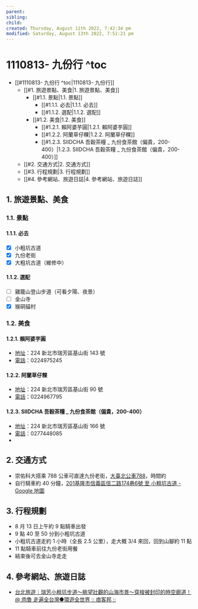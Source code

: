 ```yaml
---
parent: 
sibling: 
child: 
created: Thursday, August 11th 2022, 7:42:34 pm
modified: Saturday, August 13th 2022, 7:51:21 pm
---
```

# 1110813- 九份行 ^toc

- [[#1110813- 九份行 ^toc|1110813- 九份行]]
	- [[#1. 旅遊景點、美食|1. 旅遊景點、美食]]
		- [[#1.1. 景點|1.1. 景點]]
			- [[#1.1.1. 必去|1.1.1. 必去]]
			- [[#1.1.2. 選配|1.1.2. 選配]]
		- [[#1.2. 美食|1.2. 美食]]
			- [[#1.2.1. 賴阿婆芋圓|1.2.1. 賴阿婆芋圓]]
			- [[#1.2.2. 阿蘭草仔粿|1.2.2. 阿蘭草仔粿]]
			- [[#1.2.3. SIIDCHA 吾穀茶糧 _ 九份食茶館（偏貴，200-400）|1.2.3. SIIDCHA 吾穀茶糧 _ 九份食茶館（偏貴，200-400）]]
	- [[#2. 交通方式|2. 交通方式]]
	- [[#3. 行程規劃|3. 行程規劃]]
	- [[#4. 參考網站、旅遊日誌|4. 參考網站、旅遊日誌]]

## 1. 旅遊景點、美食

### 1.1. 景點
#### 1.1.1. 必去
- [x] 小粗坑古道
- [x] 九份老街
- [x] 大粗坑古道（維修中）
#### 1.1.2. 選配
- [ ] 雞籠山登山步道（可看夕陽、夜景）
- [ ] 金山寺
- [x] 猴硐貓村
### 1.2. 美食

#### 1.2.1. 賴阿婆芋圓
- [地址](https://www.google.com/search?cs=1&sxsrf=ALiCzsZdDhAH3pE1C49IJD-x0CrnZy1bEQ:1660220917847&q=%E8%B3%B4%E9%98%BF%E5%A9%86%E8%8A%8B%E5%9C%93+%E5%9C%B0%E5%9D%80&ludocid=15023463796650302820&sa=X&ved=2ahUKEwj4zazw5L75AhWJplYBHa0lDTsQ6BN6BAgREAI)：224 新北市瑞芳區基山街 143 號
- [電話](https://www.google.com/search?cs=1&sxsrf=ALiCzsZdDhAH3pE1C49IJD-x0CrnZy1bEQ:1660220917847&q=%E8%B3%B4%E9%98%BF%E5%A9%86%E8%8A%8B%E5%9C%93+%E9%9B%BB%E8%A9%B1&ludocid=15023463796650302820&sa=X&ved=2ahUKEwj4zazw5L75AhWJplYBHa0lDTsQ6BN6BAgVEAI)：0224975245

#### 1.2.2. 阿蘭草仔粿
- [地址](https://www.google.com/search?cs=1&sxsrf=ALiCzsaoKcYyMyVQLOq-MF14k4dQzdcL8g:1660221068968&q=%E9%98%BF%E8%98%AD%E8%8D%89%E4%BB%94%E7%B2%BF+%E5%9C%B0%E5%9D%80&ludocid=11783771247073023049&sa=X&ved=2ahUKEwijjrO45b75AhVrp1YBHRYHCDkQ6BN6BAgQEAI)：224 新北市瑞芳區基山街 90 號
- [電話](https://www.google.com/search?cs=1&sxsrf=ALiCzsaoKcYyMyVQLOq-MF14k4dQzdcL8g:1660221068968&q=%E9%98%BF%E8%98%AD%E8%8D%89%E4%BB%94%E7%B2%BF+%E9%9B%BB%E8%A9%B1&ludocid=11783771247073023049&sa=X&ved=2ahUKEwijjrO45b75AhVrp1YBHRYHCDkQ6BN6BAgSEAI)：0224967795

#### 1.2.3. SIIDCHA 吾穀茶糧 _ 九份食茶館（偏貴，200-400）
- [地址](https://www.google.com/search?cs=1&sxsrf=ALiCzsZE7ZaaXO1Jz0SdbEJYxywW9e-Khw:1660221237346&q=siidcha%E5%90%BE%E7%A9%80%E8%8C%B6%E7%B3%A7_%E4%B9%9D%E4%BB%BD%E9%A3%9F%E8%8C%B6%E9%A4%A8+%E5%9C%B0%E5%9D%80&ludocid=14207390526375206094&sa=X&ved=2ahUKEwjw79iI5r75AhUiplYBHcLhCzoQ6BN6BAggEAI)：224 新北市瑞芳區基山街 166 號
- [電話](https://www.google.com/search?cs=1&sxsrf=ALiCzsZE7ZaaXO1Jz0SdbEJYxywW9e-Khw:1660221237346&q=siidcha%E5%90%BE%E7%A9%80%E8%8C%B6%E7%B3%A7_%E4%B9%9D%E4%BB%BD%E9%A3%9F%E8%8C%B6%E9%A4%A8+%E9%9B%BB%E8%A9%B1&ludocid=14207390526375206094&sa=X&ved=2ahUKEwjw79iI5r75AhUiplYBHcLhCzoQ6BN6BAgeEAI)：0277448085
- 
## 2. 交通方式
- 崇佑科大搭乘 788 公車可直達九份老街，[大臺北公車788](https://ebus.gov.taipei/EBus/VsSimpleMap?routeid=0400078800&amp;gb=0)，時間約
- 自行騎車約 40 分鐘，[201基隆市信義區信二路174巷6號 至 小粗坑古道 - Google 地圖](https://www.google.com/maps/dir/201%E5%9F%BA%E9%9A%86%E5%B8%82%E4%BF%A1%E7%BE%A9%E5%8D%80%E4%BF%A1%E4%BA%8C%E8%B7%AF174%E5%B7%B76%E8%99%9F/%E5%B0%8F%E7%B2%97%E5%9D%91%E5%8F%A4%E9%81%93+224%E6%96%B0%E5%8C%97%E5%B8%82%E7%91%9E%E8%8A%B3%E5%8D%80/@25.1212164,121.7656297,13.27z/data=!4m13!4m12!1m5!1m1!1s0x345d4e37ff333b11:0x1e814e5ecc9ab949!2m2!1d121.7539724!2d25.1296101!1m5!1m1!1s0x345d5ab0f33834bd:0xc4850555b893ea9b!2m2!1d121.8340475!2d25.0973633)

## 3. 行程規劃
- 8 月 13 日上午約 9 點騎車出發
- 9 點 40 至 50 分到小粗坑古道
- 小粗坑古道走約 1 小時（全長 2.5 公里），走大概 3/4 來回，回到山腳約 11 點
- 11 點騎車前往九份老街用餐
- 結束後可去金山寺走走

## 4. 參考網站、旅遊日誌
- [台北旅遊｜瑞芳小粗坑步道～眺望壯觀的山海市景～穿梭被封印的時空廊道！ @ 肉魯 走遍全台灣●環遊全世界 :: 痞客邦 ::](https://damon624.pixnet.net/blog/post/38081233)



